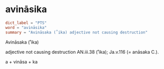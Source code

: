 # avināsika

``` toml
dict_label = "PTS"
word = "avināsika"
summary = "Avināsaka (˚ika) adjective not causing destruction"
```

Avināsaka (˚ika)

adjective not causing destruction AN.iii.38 (˚ika); Ja.v.116 (= anāsaka C.).

a \+ vināsa \+ ka

